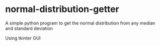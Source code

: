 # normal-distribution-getter
A simple python program to get the normal distribution from any median and standard deviation

Using tkinter GUI
